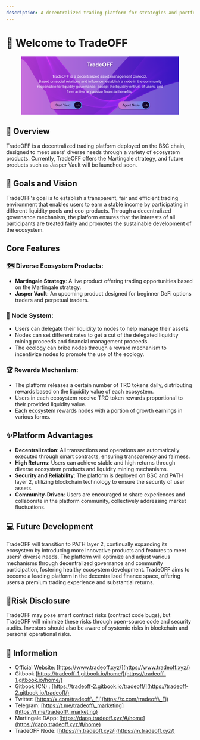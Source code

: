 ```yaml
---
description: A decentralized trading platform for strategies and portfolios
---
```


# 👋 Welcome to TradeOFF

<figure><img src=".gitbook/assets/image (2).png" alt=""><figcaption></figcaption></figure>

## 👀 Overview

TradeOFF is a decentralized trading platform deployed on the BSC chain, designed to meet users' diverse needs through a variety of ecosystem products. Currently, TradeOFF offers the Martingale strategy, and future products such as Jasper Vault will be launched soon.

## 🎯 Goals and Vision

TradeOFF's goal is to establish a transparent, fair and efficient trading environment that enables users to earn a stable income by participating in different liquidity pools and eco-products. Through a decentralized governance mechanism, the platform ensures that the interests of all participants are treated fairly and promotes the sustainable development of the ecosystem.

## Core Features

### **🗺️ Diverse Ecosystem Products:**

* **Martingale Strategy**: A live product offering trading opportunities based on the Martingale strategy.
* **Jasper Vault**: An upcoming product designed for beginner DeFi options traders and perpetual traders.

### **📶 Node System:**

* Users can delegate their liquidity to nodes to help manage their assets.
* Nodes can set different rates to get a cut of the delegated liquidity mining proceeds and financial management proceeds.
* The ecology can bribe nodes through a reward mechanism to incentivize nodes to promote the use of the ecology.

### **🏆 Rewards Mechanism:**

* The platform releases a certain number of TRO tokens daily, distributing rewards based on the liquidity value of each ecosystem.
* Users in each ecosystem receive TRO token rewards proportional to their provided liquidity value.
* Each ecosystem rewards nodes with a portion of growth earnings in various forms.

## ✨Platform Advantages

* **Decentralization**: All transactions and operations are automatically executed through smart contracts, ensuring transparency and fairness.
* **High Returns**: Users can achieve stable and high returns through diverse ecosystem products and liquidity mining mechanisms.
* **Security and Reliability**: The platform is deployed on BSC and PATH layer 2, utilizing blockchain technology to ensure the security of user assets.
* **Community-Driven**: Users are encouraged to share experiences and collaborate in the platform community, collectively addressing market fluctuations.

## 💻 Future Development

TradeOFF will transition to PATH layer 2, continually expanding its ecosystem by introducing more innovative products and features to meet users' diverse needs. The platform will optimize and adjust various mechanisms through decentralized governance and community participation, fostering healthy ecosystem development. TradeOFF aims to become a leading platform in the decentralized finance space, offering users a premium trading experience and substantial returns.

## 🚨Risk Disclosure

TradeOFF may pose smart contract risks (contract code bugs), but TradeOFF will minimize these risks through open-source code and security audits. Investors should also be aware of systemic risks in blockchain and personal operational risks.

## 📃 Information

* Official Website: [https://www.tradeoff.xyz/](https://www.tradeoff.xyz/)
* Gitbook  [https://tradeoff-1.gitbook.io/home/](https://tradeoff-1.gitbook.io/home/)
* Gitbook (CN) : [https://tradeoff-2.gitbook.io/tradeoff/](https://tradeoff-2.gitbook.io/tradeoff/)
* Twitter: [https://x.com/tradeoff\_Fi](https://x.com/tradeoff\_Fi)
* Telegram: [https://t.me/tradeoff\_marketing](https://t.me/tradeoff\_marketing)
* Martingale DApp: [https://dapp.tradeoff.xyz/#/home](https://dapp.tradeoff.xyz/#/home)
* TradeOFF Node: [https://m.tradeoff.xyz/](https://m.tradeoff.xyz/)
